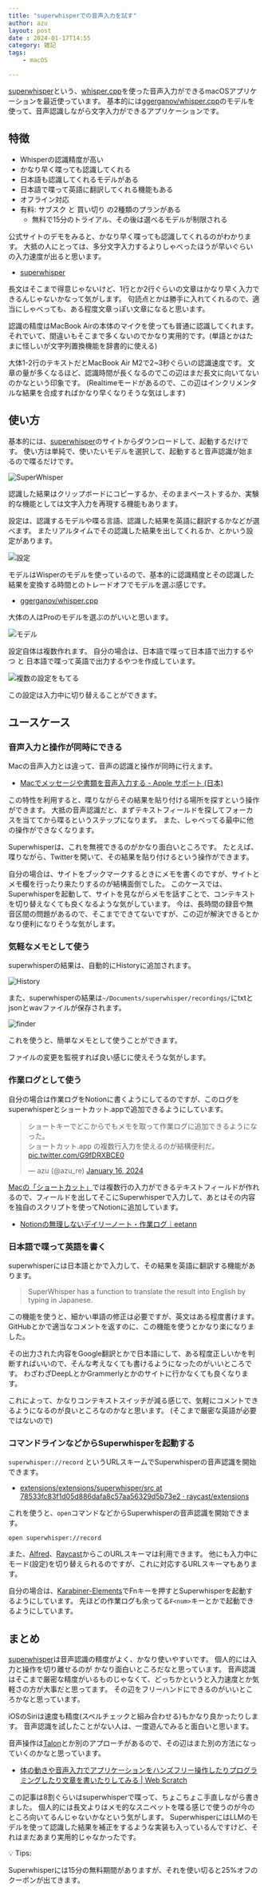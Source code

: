 ```yaml
---
title: "superwhisperでの音声入力を試す"
author: azu
layout: post
date : 2024-01-17T14:55
category: 雑記
tags:
    - macOS

---
```


[superwhisper](https://superwhisper.com/)という、[whisper.cpp](https://github.com/ggerganov/whisper.cpp)を使った音声入力ができるmacOSアプリケーションを最近使っています。
基本的には[ggerganov/whisper.cpp](https://huggingface.co/ggerganov/whisper.cpp/tree/main)のモデルを使って、音声認識しながら文字入力ができるアプリケーションです。

## 特徴

- Whisperの認識精度が高い
- かなり早く喋っても認識してくれる
- 日本語も認識してくれるモデルがある
- 日本語で喋って英語に翻訳してくれる機能もある
- オフライン対応
- 有料: サブスク と 買い切り の2種類のプランがある
    - 無料で15分のトライアル、その後は選べるモデルが制限される

公式サイトのデモをみると、かなり早く喋っても認識してくれるのがわかります。
大抵の人にとっては、多分文字入力するよりしゃべったほうが早いぐらいの入力速度が出ると思います。

- [superwhisper](https://superwhisper.com/)

長文はそこまで得意じゃないけど、1行とか2行ぐらいの文章はかなり早く入力できるんじゃないかなって気がします。
句読点とかは勝手に入れてくれるので、適当にしゃべっても、ある程度文章っぽい文章になると思います。

認識の精度はMacBook Airの本体のマイクを使っても普通に認識してくれます。
それでいて、間違いもそこまで多くないのでかなり実用的です。(単語とかはたまに怪しいが文字列置換機能を辞書的に使える)

大体1-2行のテキストだとMacBook Air M2で2~3秒ぐらいの認識速度です。
文章の量が多くなるほど、認識時間が長くなるのでこの辺はまだ長文に向いてないのかなという印象です。
(Realtimeモードがあるので、この辺はインクリメンタルな結果を合成すればかなり早くなりそうな気はします)

## 使い方

基本的には、[superwhisper](https://superwhisper.com/)のサイトからダウンロードして、起動するだけです。
使い方は単純で、使いたいモデルを選択して、起動すると音声認識が始まるので喋るだけです。

![SuperWhisper](https://efcl.info/wp-content/uploads/2024/01/17-1705472157.png)

認識した結果はクリップボードにコピーするか、そのままペーストするか、実験的な機能としては文字入力を再現する機能もあります。

設定は、認識するモデルや喋る言語、認識した結果を英語に翻訳するかなどが選べます。
またリアルタイムでその認識した結果を出してくれるか、とかいう設定があります。

![設定](https://efcl.info/wp-content/uploads/2024/01/17-1705471631.png)

モデルはWisperのモデルを使っているので、基本的に認識精度とその認識した結果を変換する時間とのトレードオフでモデルを選ぶ感じです。

- [ggerganov/whisper.cpp](https://huggingface.co/ggerganov/whisper.cpp/tree/main)

大体の人はProのモデルを選ぶのがいいと思います。

![モデル](https://efcl.info/wp-content/uploads/2024/01/17-1705471724.png)

設定自体は複数作れます。
自分の場合は、日本語で喋って日本語で出力するやつ と 日本語で喋って英語で出力するやつを作成しています。

![複数の設定をもてる](https://efcl.info/wp-content/uploads/2024/01/17-1705471523.png)

この設定は入力中に切り替えることができます。

## ユースケース

### 音声入力と操作が同時にできる

Macの音声入力とは違って、音声の認識と操作が同時に行えます。

- [Macでメッセージや書類を音声入力する - Apple サポート (日本)](https://support.apple.com/ja-jp/guide/mac-help/mh40584/mac)

この特性を利用すると、喋りながらその結果を貼り付ける場所を探すという操作ができます。
大抵の音声認識だと、まずテキストフィールドを探してフォーカスを当ててから喋るというステップになります。
また、しゃべってる最中に他の操作ができなくなります。

Superwhisperは、これを無視できるのがかなり面白いところです。
たとえば、喋りながら、Twitterを開いて、その結果を貼り付けるという操作ができます。

自分の場合は、サイトをブックマークするときにメモを書くのですが、サイトとメモ欄を行ったり来たりするのが結構面倒でした。
このケースでは、Superwhisperを起動して、サイトを見ながらメモを話すことで、コンテキストを切り替えなくても良くなるような気がしています。
今は、長時間の録音や無音区間の問題があるので、そこまでできてないですが、この辺が解決できるとかなり便利になりそうな気がします。

### 気軽なメモとして使う

superwhisperの結果は、自動的にHistoryに追加されます。

![History](https://efcl.info/wp-content/uploads/2024/01/17-1705472414.png)

また、superwhisperの結果は`~/Documents/superwhisper/recordings/`にtxtとjsonとwavファイルが保存されます。

![finder](https://efcl.info/wp-content/uploads/2024/01/17-1705472376.png)

これを使うと、簡単なメモとして使うことができます。

ファイルの変更を監視すれば良い感じに使えそうな気がします。

### 作業ログとして使う

自分の場合は作業ログをNotionに書くようにしてるのですが、このログをsuperwhisperとショートカット.appで追加できるようにしています。

<blockquote class="twitter-tweet" data-media-max-width="560"><p lang="ja" dir="ltr">ショートキーでどこからでもメモを取って作業ログに追加できるようになった。<br>ショートカット.app の複数行入力を使えるのが結構便利だ。 <a href="https://t.co/G9fDRXBCE0">pic.twitter.com/G9fDRXBCE0</a></p>&mdash; azu (@azu_re) <a href="https://twitter.com/azu_re/status/1747254863371948237?ref_src=twsrc%5Etfw">January 16, 2024</a></blockquote> <script async src="https://platform.twitter.com/widgets.js" charset="utf-8"></script>

[Macの「ショートカット」](https://support.apple.com/ja-jp/guide/shortcuts-mac/apdf22b0444c/mac)では複数行の入力ができるテキストフィールドが作れるので、フィールドを出してそこにSuperwhisperで入力して、あとはその内容を独自のスクリプトを使ってNotionに追加しています。

- [Notionの無理しないデイリーノート・作業ログ｜eetann](https://note.com/hideharu092/n/n472538ad6009)

### 日本語で喋って英語を書く

superwhisperには日本語とかで入力して、その結果を英語に翻訳する機能があります。

> SuperWhisper has a function to translate the result into English by typing in Japanese.

この機能を使うと、細かい単語の修正は必要ですが、英文はある程度書けます。
GitHubとかで適当なコメントを返すのに、この機能を使うとかなり楽になりました。

その出力された内容をGoogle翻訳とかで日本語にして、ある程度正しいかを判断すればいいので、そんな考えなくても書けるようになったのがいいところです。
わざわざDeepLとかGrammerlyとかのサイトに行かなくても良くなります。

これによって、かなりコンテキストスイッチが減る感じで、気軽にコメントできるようになるのが良いところなのかなと思います。
(そこまで厳密な英語が必要ではないので)

### コマンドラインなどからSuperwhisperを起動する

`superwhisper://record` というURLスキームでSuperwhisperの音声認識を開始できます。

- [extensions/extensions/superwhisper/src at 78533fc83f1d05d886dafa8c57aa56329d5b73e2 · raycast/extensions](https://github.com/raycast/extensions/tree/78533fc83f1d05d886dafa8c57aa56329d5b73e2/extensions/superwhisper/src)

これを使うと、`open`コマンドなどからSuperwhisperの音声認識を開始できます。

```
open superwhisper://record
```

また、[Alfred](https://www.alfredapp.com/)、[Raycast](https://www.raycast.com/)からこのURLスキーマは利用できます。
他にも入力中にモード(設定)を切り替えられるのですが、これに対応するURLスキーマもあります。

自分の場合は、[Karabiner-Elements](https://karabiner-elements.pqrs.org/)でFnキーを押すとSuperwhisperを起動するようにしています。
先ほどの作業ログも余ってる`F<num>`キーとかで起動できるようにしています。

## まとめ

[superwhisper](https://superwhisper.com/)は音声認識の精度がよく、かなり使いやすいです。
個人的には入力と操作を切り離せるのが かなり面白いところだなと思っています。
音声認識はそこまで厳密な精度がいるものじゃなくて、どっちかというと入力速度とか気軽さの方が大事だと思ってます。
その辺をフリーハンドにできるのがいいところかなと思っています。

iOSのSiriは速度も精度(スペルチェックと組み合わせる)もかなり良かったりします。
音声認識を試したことがない人は、一度遊んでみると面白いと思います。

音声操作は[Talon](https://talonvoice.com/)とか別のアプローチがあるので、その辺はまた別の方法になっていくのかなと思っています。

- [体の動きや音声入力でアプリケーションをハンズフリー操作したりプログラミングしたり文章を書いたりしてみる | Web Scratch](https://efcl.info/2021/08/10/motion-voice-to-key/)

この記事は8割ぐらいはsuperwhisperで喋って、ちょこちょこ手直しながら書きました。
個人的には長文よりはメモ的なスニペットを喋る感じで使うのが今のところ向いてるんじゃないかなという気がします。
SuperwhisperにはLLMのモデルを使って認識した結果を補正をするような実装も入っているんですけど、それはまだあまり実用的じゃなかったです。

💡 Tips:

Superwhisperには15分の無料期間がありますが、それを使い切ると25%オフのクーポンが出てきます。